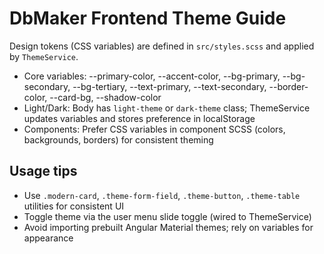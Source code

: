 # DbMaker Frontend Theme Guide

Design tokens (CSS variables) are defined in `src/styles.scss` and applied by `ThemeService`.

- Core variables: --primary-color, --accent-color, --bg-primary, --bg-secondary, --bg-tertiary, --text-primary, --text-secondary, --border-color, --card-bg, --shadow-color
- Light/Dark: Body has `light-theme` or `dark-theme` class; ThemeService updates variables and stores preference in localStorage
- Components: Prefer CSS variables in component SCSS (colors, backgrounds, borders) for consistent theming

## Usage tips

- Use `.modern-card`, `.theme-form-field`, `.theme-button`, `.theme-table` utilities for consistent UI
- Toggle theme via the user menu slide toggle (wired to ThemeService)
- Avoid importing prebuilt Angular Material themes; rely on variables for appearance
